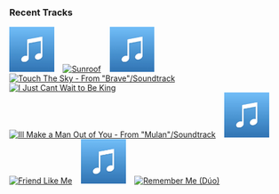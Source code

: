 ### Recent Tracks
[<img src='https://github.com/atfinke/atfinke/blob/master/placeholder.jpeg?raw=true' width='16%' height='16%' alt='Space Oddity - 2015 Remaster'>](https://www.last.fm/music/david%2bbowie/_/space%2boddity%2b-%2b2015%2bremaster)&nbsp;&nbsp;&nbsp;&nbsp;[<img src='https://lastfm.freetls.fastly.net/i/u/300x300/0e2412554f1ce776efd740c6bf4535ca.png' width='16%' height='16%' alt='Sunroof'>](https://www.last.fm/music/courtship./_/sunroof)&nbsp;&nbsp;&nbsp;&nbsp;[<img src='https://github.com/atfinke/atfinke/blob/master/placeholder.jpeg?raw=true' width='16%' height='16%' alt='I Cant Let You Throw Yourself Away'>](https://www.last.fm/music/randy%2bnewman/_/i%2bcan%2527t%2blet%2byou%2bthrow%2byourself%2baway)&nbsp;&nbsp;&nbsp;&nbsp;[<img src='https://lastfm.freetls.fastly.net/i/u/300x300/ad176afdd66d4a03a2e12854142cf6cf.png' width='16%' height='16%' alt='Touch The Sky - From "Brave"/Soundtrack'>](https://www.last.fm/music/julie%2bfowlis/_/touch%2bthe%2bsky%2b-%2bfrom%2b%2522brave%2522%252fsoundtrack)&nbsp;&nbsp;&nbsp;&nbsp;[<img src='https://lastfm.freetls.fastly.net/i/u/300x300/eecbd527f75e1b2cbecda62f17291bf1.png' width='16%' height='16%' alt='I Just Cant Wait to Be King'>](https://www.last.fm/music/jd%2bmccrary/_/i%2bjust%2bcan%2527t%2bwait%2bto%2bbe%2bking)&nbsp;&nbsp;&nbsp;&nbsp;<br>[<img src='https://lastfm.freetls.fastly.net/i/u/300x300/5936c17430239e0f9b1594d3d2722fd9.png' width='16%' height='16%' alt='Ill Make a Man Out of You - From "Mulan"/Soundtrack'>](https://www.last.fm/music/donny%2bosmond/_/i%2527ll%2bmake%2ba%2bman%2bout%2bof%2byou%2b-%2bfrom%2b%2522mulan%2522%252fsoundtrack)&nbsp;&nbsp;&nbsp;&nbsp;[<img src='https://github.com/atfinke/atfinke/blob/master/placeholder.jpeg?raw=true' width='16%' height='16%' alt='I Just Cant Wait To Be King - From "The Lion King"/Soundtrack Version'>](https://www.last.fm/music/jason%2bweaver/_/i%2bjust%2bcan%2527t%2bwait%2bto%2bbe%2bking%2b-%2bfrom%2b%2522the%2blion%2bking%2522%252fsoundtrack%2bversion)&nbsp;&nbsp;&nbsp;&nbsp;[<img src='https://lastfm.freetls.fastly.net/i/u/300x300/0b86598b1882fa2809487ceb9b8465ac.png' width='16%' height='16%' alt='Friend Like Me'>](https://www.last.fm/music/will%2bsmith/_/friend%2blike%2bme)&nbsp;&nbsp;&nbsp;&nbsp;[<img src='https://github.com/atfinke/atfinke/blob/master/placeholder.jpeg?raw=true' width='16%' height='16%' alt='Hawaiian Roller Coaster Ride - From "Lilo & Stitch"/Soundtrack Version'>](https://www.last.fm/music/mark%2bkeali%2527i%2bho%2527omalu/_/hawaiian%2broller%2bcoaster%2bride%2b-%2bfrom%2b%2522lilo%2b%2526%2bstitch%2522%252fsoundtrack%2bversion)&nbsp;&nbsp;&nbsp;&nbsp;[<img src='https://lastfm.freetls.fastly.net/i/u/300x300/a611255faf5c21883f3630f047fff4eb.png' width='16%' height='16%' alt='Remember Me (Dúo)'>](https://www.last.fm/music/miguel/_/remember%2bme%2b%2528d%25c3%25bao%2529)&nbsp;&nbsp;&nbsp;&nbsp;<br>